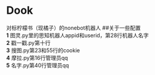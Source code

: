 # Dook
对标柠檬书（现橘子）的nonebot机器人
##关于一些配置  
**1** 图灵.py里的思知机器人appid和userid，第28行机器人名字  
**2** 戳一戳.py第十行  
**3** 搜图.py第23和55行的cookie  
**4** 摩拉.py第16行管理员qq  
**5** 名字.py第40行管理员qq  
